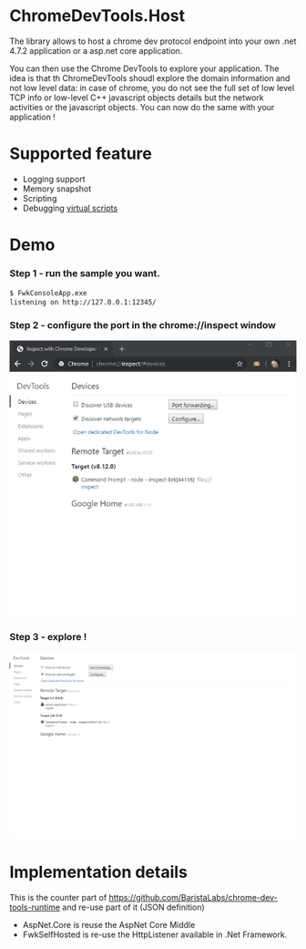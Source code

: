 # ChromeDevTools.Host


The library allows to host a chrome dev protocol endpoint into your own .net 4.7.2 application  or a asp.net core application.

You can then use the Chrome DevTools to explore your application. 
The idea is that th ChromeDevTools shoudl explore the domain information and not low level data:
in case of chrome, you do not see the full set of low level TCP info or low-level C++ javascript objects details but 
the network activities or the javascript objects.
You can now do the same with your application !

# Supported feature
- Logging support
- Memory snapshot
- Scripting
- Debugging [virtual scripts](Documentation/VirtualScript.md)

# Demo

### **Step 1** - run the sample you want.
``` 
$ FwkConsoleApp.exe
listening on http://127.0.0.1:12345/
```

### **Step 2** - configure the port in the chrome://inspect window
![Configuration](Documentation/configuration.gif)

### **Step 3** - explore !
![Inspect](Documentation/inspecting.gif)


# Implementation details
This is the counter part of https://github.com/BaristaLabs/chrome-dev-tools-runtime and re-use part of it (JSON definition)

- AspNet.Core is reuse the AspNet Core Middle
- FwkSelfHosted is re-use the HttpListener available in .Net Framework.
